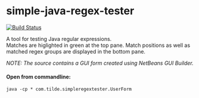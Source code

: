 # simple-java-regex-tester
[![Build Status](http://34.245.60.177:8080/job/simple-java-regex-tester/badge/icon)](http://34.245.60.177:8080/job/simple-java-regex-tester)

A tool for testing Java regular expressions.<br />
Matches are higlighted in green at the top pane. Match positions as well as matched regex groups are displayed in the bottom pane.

_NOTE: The source contains a GUI form created using NetBeans GUI Builder._

#### Open from commandline:
`java -cp * com.tilde.simpleregextester.UserForm`
